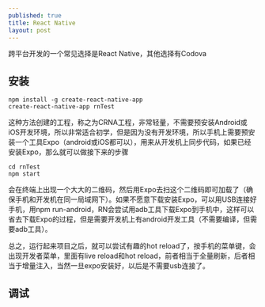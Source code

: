 ```yaml
---
published: true
title: React Native
layout: post
---
```


跨平台开发的一个常见选择是React Native，其他选择有Codova

## 安装

```
npm install -g create-react-native-app
create-react-native-app rnTest
```

这种方法创建的工程，称之为CRNA工程，非常轻量，不需要预安装Android或iOS开发环境，所以非常适合初学，但是因为没有开发环境，所以手机上需要预安装一个工具Expo（android或iOS都可以），用来从开发机上同步代码，如果已经安装Expo，那么就可以做接下来的步骤

```
cd rnTest
npm start
```

会在终端上出现一个大大的二维码，然后用Expo去扫这个二维码即可加载了（确保手机和开发机在同一局域网下）。如果不愿意下载安装Expo，可以用USB连接好手机，用npm run-android，RN会尝试用adb工具下载Expo到手机中，这样可以省去下载Expo的过程，但是需要开发机上有android开发工具（不需要编译，但需要adb工具）。

总之，运行起来项目之后，就可以尝试有趣的hot reload了，按手机的菜单键，会出现开发者菜单，里面有live reload和hot reload，前者相当于全量刷新，后者相当于增量注入，当然一旦expo安装好，以后是不需要usb连接了。

## 调试

